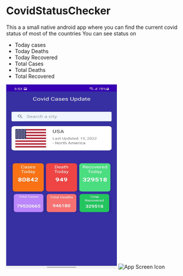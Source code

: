 # CovidStatusChecker

This a a small native android app where you can find the current covid status of most of the countries
You can see status on 

- Today cases
- Today Deaths 
- Today Recovered
- Total Cases
- Total Deaths
- Total Recovered

[comment]: <> (![App Screen 1]&#40;/app/src/main/res/drawable/app_2.jpg&#41;)

[comment]: <> (![App Screen 2]&#40;/app/src/main/res/drawable/app_1.jpeg&#41;)
<img src="./app/src/main/res/drawable/app_2.jpg" alt="App Screen Icon" width="300" height="500"/>
<img src="./app/src/main/res/drawable/app_1.jpg" alt="App Screen Icon" width="300" height="500"/>